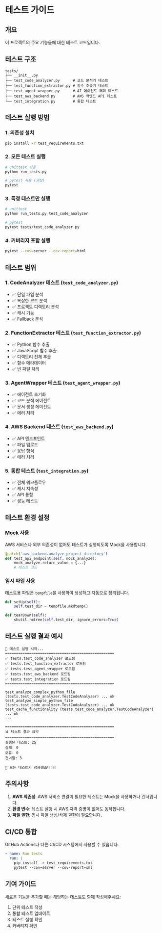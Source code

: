 # 테스트 가이드

## 개요
이 프로젝트의 주요 기능들에 대한 테스트 코드입니다.

## 테스트 구조

```
tests/
├── __init__.py
├── test_code_analyzer.py      # 코드 분석기 테스트
├── test_function_extractor.py # 함수 추출기 테스트
├── test_agent_wrapper.py      # AI 에이전트 래퍼 테스트
├── test_aws_backend.py        # AWS 백엔드 API 테스트
└── test_integration.py        # 통합 테스트
```

## 테스트 실행 방법

### 1. 의존성 설치
```bash
pip install -r test_requirements.txt
```

### 2. 모든 테스트 실행
```bash
# unittest 사용
python run_tests.py

# pytest 사용 (권장)
pytest
```

### 3. 특정 테스트만 실행
```bash
# unittest
python run_tests.py test_code_analyzer

# pytest
pytest tests/test_code_analyzer.py
```

### 4. 커버리지 포함 실행
```bash
pytest --cov=server --cov-report=html
```

## 테스트 범위

### 1. CodeAnalyzer 테스트 (`test_code_analyzer.py`)
- ✅ 단일 파일 분석
- ✅ 복잡한 코드 분석
- ✅ 프로젝트 디렉토리 분석
- ✅ 캐시 기능
- ✅ Fallback 분석

### 2. FunctionExtractor 테스트 (`test_function_extractor.py`)
- ✅ Python 함수 추출
- ✅ JavaScript 함수 추출
- ✅ 디렉토리 전체 추출
- ✅ 함수 메타데이터
- ✅ 빈 파일 처리

### 3. AgentWrapper 테스트 (`test_agent_wrapper.py`)
- ✅ 에이전트 초기화
- ✅ 코드 분석 에이전트
- ✅ 문서 생성 에이전트
- ✅ 에러 처리

### 4. AWS Backend 테스트 (`test_aws_backend.py`)
- ✅ API 엔드포인트
- ✅ 파일 업로드
- ✅ 응답 형식
- ✅ 에러 처리

### 5. 통합 테스트 (`test_integration.py`)
- ✅ 전체 워크플로우
- ✅ 캐시 지속성
- ✅ API 통합
- ✅ 성능 테스트

## 테스트 환경 설정

### Mock 사용
AWS 서비스나 외부 의존성이 없어도 테스트가 실행되도록 Mock을 사용합니다.

```python
@patch('aws_backend.analyze_project_directory')
def test_api_endpoint(self, mock_analyze):
    mock_analyze.return_value = {...}
    # 테스트 코드
```

### 임시 파일 사용
테스트용 파일은 `tempfile`을 사용하여 생성하고 자동으로 정리됩니다.

```python
def setUp(self):
    self.test_dir = tempfile.mkdtemp()

def tearDown(self):
    shutil.rmtree(self.test_dir, ignore_errors=True)
```

## 테스트 실행 결과 예시

```
🧪 테스트 실행 시작...
==================================================
✅ tests.test_code_analyzer 로드됨
✅ tests.test_function_extractor 로드됨
✅ tests.test_agent_wrapper 로드됨
✅ tests.test_aws_backend 로드됨
✅ tests.test_integration 로드됨
==================================================

test_analyze_complex_python_file (tests.test_code_analyzer.TestCodeAnalyzer) ... ok
test_analyze_simple_python_file (tests.test_code_analyzer.TestCodeAnalyzer) ... ok
test_cache_functionality (tests.test_code_analyzer.TestCodeAnalyzer) ... ok
...

==================================================
📊 테스트 결과 요약
==================================================
실행된 테스트: 25
실패: 0
오류: 0
건너뜀: 3

🎉 모든 테스트가 성공했습니다!
```

## 주의사항

1. **AWS 의존성**: AWS 서비스 연결이 필요한 테스트는 Mock을 사용하거나 건너뜁니다.
2. **환경 변수**: 테스트 실행 시 AWS 자격 증명이 없어도 동작합니다.
3. **파일 권한**: 임시 파일 생성/삭제 권한이 필요합니다.

## CI/CD 통합

GitHub Actions나 다른 CI/CD 시스템에서 사용할 수 있습니다:

```yaml
- name: Run tests
  run: |
    pip install -r test_requirements.txt
    pytest --cov=server --cov-report=xml
```

## 기여 가이드

새로운 기능을 추가할 때는 해당하는 테스트도 함께 작성해주세요:

1. 단위 테스트 작성
2. 통합 테스트 업데이트
3. 테스트 실행 확인
4. 커버리지 확인
